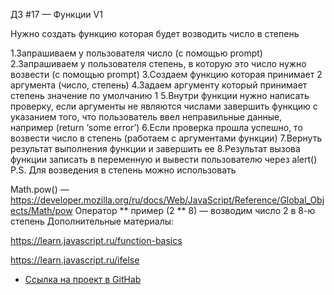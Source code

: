 ДЗ #17 — Функции V1

Нужно создать функцию которая будет возводить число в степень

1.Запрашиваем у пользователя число (с помощью prompt)
2.Запрашиваем у пользователя степень, в которую это число нужно возвести (с помощью prompt)
3.Создаем функцию которая принимает 2 аргумента (число, степень)
4.Задаем аргументу который принимает степень значение по умолчанию 1
5.Внутри функции нужно написать проверку, если аргументы не являются числами завершить функцию с указанием того, что пользователь ввел неправильные данные, например (return ‘some error’)
6.Если проверка прошла успешно, то возвести число в степень (работаем с аргументами функции)
7.Вернуть результат выполнения функции и завершить ее
8.Результат вызова функции записать в переменную и вывести пользователю через alert()
P.S. Для возведения в степень можно использовать

Math.pow() — https://developer.mozilla.org/ru/docs/Web/JavaScript/Reference/Global_Objects/Math/pow
Оператор ** пример (2 ** 8) — возводим число 2 в 8-ю степень
Дополнительные материалы:

https://learn.javascript.ru/function-basics

https://learn.javascript.ru/ifelse



* [Ссылка на проект в GitHab](https://github.com/EShka0707/js_studies.git)
